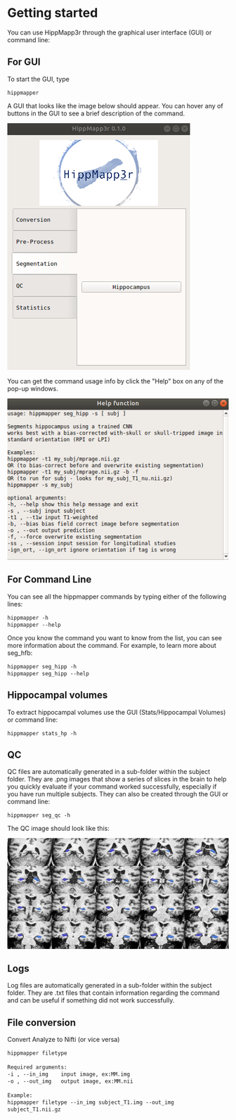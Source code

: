 # Getting started

You can use HippMapp3r through the graphical user interface (GUI) or command line:

## For GUI

To start the GUI, type

    hippmapper

A GUI that looks like the image below should appear. You can hover any of buttons in the GUI to see a brief description of the command.

![](images/hippmapper_gui.png)

You can get the command usage info by click the "Help" box on any of the pop-up windows.

![](images/hippmapper_help.png)

## For Command Line

You can see all the hippmapper commands by typing either of the following lines:

    hippmapper -h
    hippmapper --help

Once you know the command you want to know from the list, you can see more information about the command. For example, to learn more about seg_hfb:

    hippmapper seg_hipp -h
    hippmapper seg_hipp --help

## Hippocampal volumes
To extract hippocampal volumes use the GUI (Stats/Hippocampal Volumes) or command line:

    hippmapper stats_hp -h

## QC
QC files are automatically generated in a sub-folder within the subject folder.
They are .png images that show a series of slices in the brain to
help you quickly evaluate if your command worked successfully,
especially if you have run multiple subjects.
They can also be created through the GUI or command line:

    hippmapper seg_qc -h

The QC image should look like this:

![](images/hipp_qc_corr.png)


## Logs
Log files are automatically generated in a sub-folder within the subject folder.
They are .txt files that contain information regarding the command
and can be useful if something did not work successfully.

## File conversion

Convert Analyze to Nifti (or vice versa)

    hippmapper filetype

    Required arguments:
    -i , --in_img    input image, ex:MM.img
    -o , --out_img   output image, ex:MM.nii

    Example:
    hippmapper filetype --in_img subject_T1.img --out_img subject_T1.nii.gz


